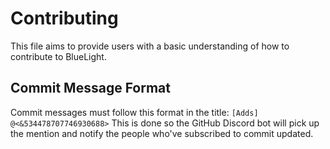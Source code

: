 # Contributing

This file aims to provide users with a basic understanding of how to contribute to BlueLight.

## Commit Message Format

Commit messages must follow this format in the title: `[Adds] @<&534478707746930688>`
This is done so the GitHub Discord bot will pick up the mention and notify the people who've subscribed to commit updated.
